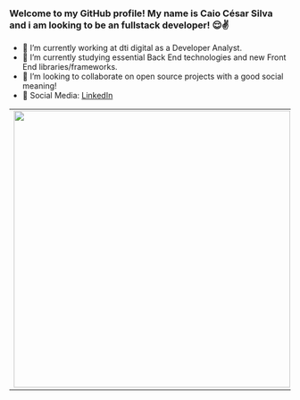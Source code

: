 ### Welcome to my GitHub profile! My name is Caio César Silva and i am looking to be an fullstack developer! :relieved::v:

- :rocket: I’m currently working at dti digital as a Developer Analyst.
- :book: I’m currently studying essential Back End technologies and new Front End libraries/frameworks.
- :punch: I’m looking to collaborate on open source projects with a good social meaning!
- :satellite: Social Media: [LinkedIn](https://www.linkedin.com/in/caio-c%C3%A9sar-silva-1aa8b7101/) 

<table>
    <tr>
        <td><img width="495px" align="left" src="https://github-readme-stats.vercel.app/api?username=Charlietzu&theme=dracula"/></td>
        <td><img width="400px" align="left" src="https://github-readme-stats.vercel.app/api/top-langs/?username=Charlietzu&layout=compact&theme=dracula" /></td>
    </tr>   
</table>
</center>
